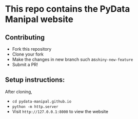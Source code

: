 # This repo contains the PyData Manipal website

## Contributing
- Fork this repository
- Clone your fork
- Make the changes in new branch such as`shiny-new-feature`
- Submit a PR!

## Setup instructions:
After cloning, 
- `cd pydata-manipal.github.io` 
- `python -m http.server` 
- Visit `http://127.0.0.1:8000` to view the website
